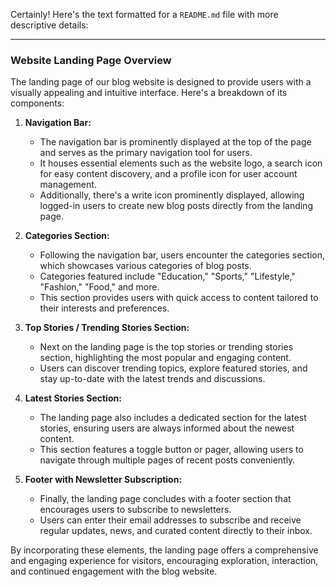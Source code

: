 Certainly! Here's the text formatted for a `README.md` file with more descriptive details:

---

### Website Landing Page Overview

The landing page of our blog website is designed to provide users with a visually appealing and intuitive interface. Here's a breakdown of its components:

1. **Navigation Bar:**
   - The navigation bar is prominently displayed at the top of the page and serves as the primary navigation tool for users.
   - It houses essential elements such as the website logo, a search icon for easy content discovery, and a profile icon for user account management.
   - Additionally, there's a write icon prominently displayed, allowing logged-in users to create new blog posts directly from the landing page.

2. **Categories Section:**
   - Following the navigation bar, users encounter the categories section, which showcases various categories of blog posts.
   - Categories featured include "Education," "Sports," "Lifestyle," "Fashion," "Food," and more.
   - This section provides users with quick access to content tailored to their interests and preferences.

3. **Top Stories / Trending Stories Section:**
   - Next on the landing page is the top stories or trending stories section, highlighting the most popular and engaging content.
   - Users can discover trending topics, explore featured stories, and stay up-to-date with the latest trends and discussions.

4. **Latest Stories Section:**
   - The landing page also includes a dedicated section for the latest stories, ensuring users are always informed about the newest content.
   - This section features a toggle button or pager, allowing users to navigate through multiple pages of recent posts conveniently.

5. **Footer with Newsletter Subscription:**
   - Finally, the landing page concludes with a footer section that encourages users to subscribe to newsletters.
   - Users can enter their email addresses to subscribe and receive regular updates, news, and curated content directly to their inbox.

By incorporating these elements, the landing page offers a comprehensive and engaging experience for visitors, encouraging exploration, interaction, and continued engagement with the blog website.